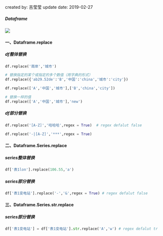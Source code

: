 created by: 吉莹莹
update date: 2019-02-27

##### Dataframe
![](/uploads/201902/analyst/attach_15872ac6e649c448.png)
#### 一、Dataframe.replace
##### df整体替换
```python
df.replace('南岸','城市')

# 替换指定的某个或指定的多个数值（用字典的形式）
df.replace({'ab29.52de':'B','中国':'china','城市':'city'})

df.replace(['A','中国','城市'],['B','china','city'])

# 替换一样的值
df.replace(['A','中国','城市'],'new')
```
##### df部分替换
```python
df.replace('[A-Z]','哈哈哈',regex = True)  # regex defalut false

df.replace('-|[A-Z]','***',regex = True)
```
#### 二、Dataframe.Series.replace
##### series整体替换
```python
df['表1lon'].replace(106.55,'a')
```
##### series部分替换
```python
df['表1变电站'].replace('-','&',regex = True) # regex defalut false
```

#### 三、Dataframe.Series.str.replace
##### series部分替换
```python
df['表1变电站'] = df['表1变电站'].str.replace('A','w') # regex defalut true
```